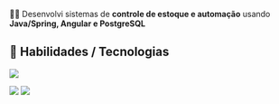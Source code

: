 
🧑‍💻 Desenvolvi sistemas de **controle de estoque e automação** usando **Java/Spring, Angular e PostgreSQL**  

🚀 Habilidades / Tecnologias
---
<p align="left">
  <a href="https://skillicons.dev">
    <img src="https://skillicons.dev/icons?i=java,spring,linux,angular,postgres,git,mysql" />
  </a>
</p>
<p align="left">
  <img src="https://github-readme-stats.vercel.app/api?username=Jhonatan1973&show_icons=true&theme=radical" /> 
  <img src="https://github-readme-stats.vercel.app/api/top-langs/?username=Jhonatan1973&layout=compact&theme=radical&hide=JavaScript,CSS" />
</p>

